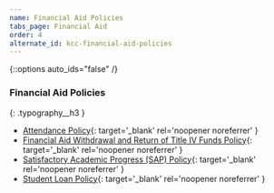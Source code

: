 ```yaml
---
name: Financial Aid Policies
tabs_page: Financial Aid
order: 4
alternate_id: kcc-financial-aid-policies
---
```


{::options auto_ids="false" /}

### Financial Aid Policies
{: .typography__h3 }

* [Attendance Policy](../uploads/pdf/Attendance%20Policy%2010.29.24.pdf){: target='_blank' rel='noopener noreferrer' }
* [Financial Aid Withdrawal and Return of Title IV Funds Policy](../uploads/pdf/Financial%20Aid%20Withdrawal%20and%20Return%20of%20Title%20IV%20Funds%20Policy%20Rev%206.24.pdf){: target='_blank' rel='noopener noreferrer' }
* [Satisfactory Academic Progress (SAP) Policy](../uploads/pdf/Satisfactory-Academic-Progress-(SAP)-Policy-Rev-5.24.pdf){: target='_blank' rel='noopener noreferrer' }
* [Student Loan Policy](../uploads/pdf/Student%20Loan%20Policy.pdf){: target='_blank' rel='noopener noreferrer' }
